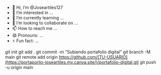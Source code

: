 - 👋 Hi, I’m @Joseartiles127
- 👀 I’m interested in ...
- 🌱 I’m currently learning ...
- 💞️ I’m looking to collaborate on ...
- 📫 How to reach me ...
- 😄 Pronouns: ...
- ⚡ Fun fact: ...

<!---
Joseartiles127/Joseartiles127 is a ✨ special ✨ repository because its `README.md` (this file) appears on your GitHub profile.
You can click the Preview link to take a look at your changes.
--->
git init
git add .
git commit -m "Subiendo portafolio digital"
git branch -M main
git remote add origin https://github.com/[TU-USUARIO](https://portaporlio-joseartiles.my.canva.site/)/portafolio-digital.git
git push -u origin main
